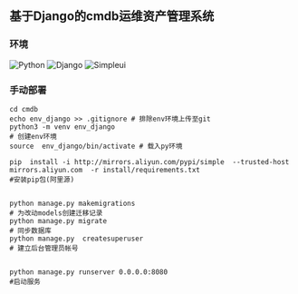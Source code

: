 ##  基于Django的cmdb运维资产管理系统 


### 环境
![Python](https://img.shields.io/badge/python-3.7.3-blue.svg?style=plastic)
![Django](https://img.shields.io/badge/django-2.2.5-blue.svg?style=plastic)
![Simpleui](https://img.shields.io/badge/simpleui-2.9-brightgreen.svg?style=plastic)




### 手动部署
```
cd cmdb
echo env_django >> .gitignore # 排除env环境上传至git
python3 -m venv env_django
# 创建env环境
source  env_django/bin/activate # 载入py环境

pip  install -i http://mirrors.aliyun.com/pypi/simple  --trusted-host mirrors.aliyun.com  -r install/requirements.txt
#安装pip包(阿里源)


python manage.py makemigrations 
# 为改动models创建迁移记录
python manage.py migrate 
# 同步数据库
python manage.py  createsuperuser
# 建立后台管理员帐号


python manage.py runserver 0.0.0.0:8080
#启动服务
```

